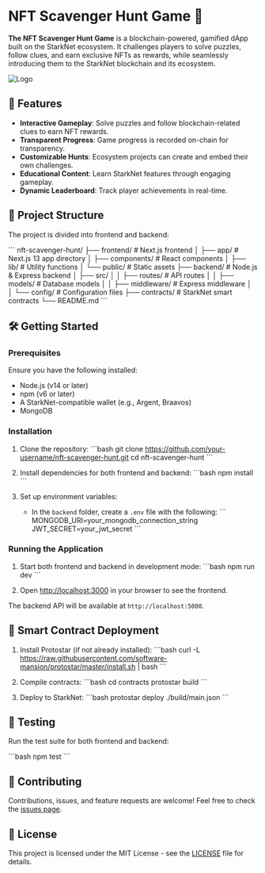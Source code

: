 # NFT Scavenger Hunt Game 🎯

**The NFT Scavenger Hunt Game** is a blockchain-powered, gamified dApp built on the StarkNet ecosystem. It challenges players to solve puzzles, follow clues, and earn exclusive NFTs as rewards, while seamlessly introducing them to the StarkNet blockchain and its ecosystem.

![Logo](/NFTT.png)

## 📌 Features

- **Interactive Gameplay**: Solve puzzles and follow blockchain-related clues to earn NFT rewards.
- **Transparent Progress**: Game progress is recorded on-chain for transparency.
- **Customizable Hunts**: Ecosystem projects can create and embed their own challenges.
- **Educational Content**: Learn StarkNet features through engaging gameplay.
- **Dynamic Leaderboard**: Track player achievements in real-time.

## 🚀 Project Structure

The project is divided into frontend and backend:

\`\`\`
nft-scavenger-hunt/
├── frontend/ # Next.js frontend
│ ├── app/ # Next.js 13 app directory
│ ├── components/ # React components
│ ├── lib/ # Utility functions
│ └── public/ # Static assets
├── backend/ # Node.js & Express backend
│ ├── src/
│ │ ├── routes/ # API routes
│ │ ├── models/ # Database models
│ │ ├── middleware/ # Express middleware
│ │ └── config/ # Configuration files
├── contracts/ # StarkNet smart contracts
└── README.md
\`\`\`

## 🛠 Getting Started

### Prerequisites

Ensure you have the following installed:

- Node.js (v14 or later)
- npm (v6 or later)
- A StarkNet-compatible wallet (e.g., Argent, Braavos)
- MongoDB

### Installation

1. Clone the repository:
   \`\`\`bash
   git clone https://github.com/your-username/nft-scavenger-hunt.git
   cd nft-scavenger-hunt
   \`\`\`

2. Install dependencies for both frontend and backend:
   \`\`\`bash
   npm install
   \`\`\`

3. Set up environment variables:
   - In the `backend` folder, create a `.env` file with the following:
     \`\`\`
     MONGODB_URI=your_mongodb_connection_string
     JWT_SECRET=your_jwt_secret
     \`\`\`

### Running the Application

1. Start both frontend and backend in development mode:
   \`\`\`bash
   npm run dev
   \`\`\`

2. Open [http://localhost:3000](http://localhost:3000) in your browser to see the frontend.

The backend API will be available at `http://localhost:5000`.

## 🔗 Smart Contract Deployment

1. Install Protostar (if not already installed):
   \`\`\`bash
   curl -L https://raw.githubusercontent.com/software-mansion/protostar/master/install.sh | bash
   \`\`\`

2. Compile contracts:
   \`\`\`bash
   cd contracts
   protostar build
   \`\`\`

3. Deploy to StarkNet:
   \`\`\`bash
   protostar deploy ./build/main.json
   \`\`\`

## 🧪 Testing

Run the test suite for both frontend and backend:

\`\`\`bash
npm test
\`\`\`

## 🤝 Contributing

Contributions, issues, and feature requests are welcome! Feel free to check the [issues page](https://github.com/your-username/nft-scavenger-hunt/issues).

## 📄 License

This project is licensed under the MIT License - see the [LICENSE](LICENSE) file for details.
